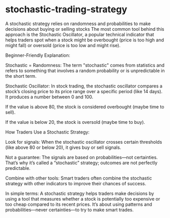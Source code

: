 # stochastic-trading-strategy
A stochastic strategy relies on randomness and probabilities to make decisions about buying or selling stocks
The most common tool behind this approach is the Stochastic Oscillator, a popular technical indicator that helps traders spot when a stock might be overbought (price is too high and might fall) or oversold (price is too low and might rise).

Beginner-Friendly Explanation:

Stochastic = Randomness: The term "stochastic" comes from statistics and refers to something that involves a random probability or is unpredictable in the short term.

Stochastic Oscillator: In stock trading, the stochastic oscillator compares a stock’s closing price to its price range over a specific period (like 14 days). It produces a number between 0 and 100.

If the value is above 80, the stock is considered overbought (maybe time to sell).

If the value is below 20, the stock is oversold (maybe time to buy).

How Traders Use a Stochastic Strategy:

Look for signals: When the stochastic oscillator crosses certain thresholds (like above 80 or below 20), it gives buy or sell signals.

Not a guarantee: The signals are based on probabilities—not certainties. That’s why it’s called a “stochastic” strategy; outcomes are not perfectly predictable.

Combine with other tools: Smart traders often combine the stochastic strategy with other indicators to improve their chances of success.

In simple terms:
A stochastic strategy helps traders make decisions by using a tool that measures whether a stock is potentially too expensive or too cheap compared to its recent prices. It’s about using patterns and probabilities—never certainties—to try to make smart trades.

